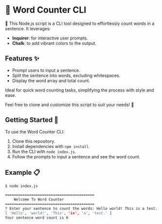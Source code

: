 # 📝 Word Counter CLI

🚀 This Node.js script is a CLI tool designed to effortlessly count words in a sentence. It leverages:
- **Inquirer**: for interactive user prompts.
- **Chalk**: to add vibrant colors to the output.

## Features ✨
- Prompt users to input a sentence.
- Split the sentence into words, excluding whitespaces.
- Display the word array and total count.

Ideal for quick word counting tasks, simplifying the process with style and ease.

Feel free to clone and customize this script to suit your needs! 🎨

## Getting Started 🌟

To use the Word Counter CLI:
1. Clone this repository.
2. Install dependencies with `npm install`.
3. Run the CLI with `node index.js`.
4. Follow the prompts to input a sentence and see the word count.

## Example 📋

```bash
$ node index.js

=========================================
    Welcome To Word Counter
=========================================
? Enter your sentence to count the words: Hello world! This is a test.
[ 'Hello', 'world!', 'This', 'is', 'a', 'test.' ]
Your sentence word count is 6
